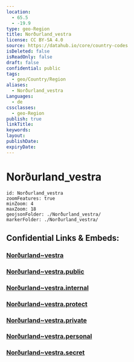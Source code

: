 ```yaml
---
location:
  - 65.5
  - -19.9
type: geo-Region
title: Norðurland_vestra
license: CC BY-SA 4.0
source: https://datahub.io/core/country-codes
isDeleted: false
isReadOnly: false
draft: false
confidential: public
tags:
  - geo/Country/Region
aliases:
  - Norðurland_vestra
Languages:
  - de
cssclasses:
  - geo-Region
publish: true
linkTitle:
keywords:
layout:
publishDate:
expiryDate:
---
```


# Norðurland_vestra

```leaflet
id: Norðurland_vestra
zoomFeatures: true 
minZoom: 4 
maxZoom: 18
geojsonFolder: ./Norðurland_vestra/
markerFolder: ./Norðurland_vestra/
```


## Confidential Links & Embeds: 

### [Norðurland~vestra](/_Standards/Earth/Continent/Europe/Europe~North/Iceland/Regions~Iceland/Norðurland~vestra.md) 

### [Norðurland~vestra.public](/_public/Earth/Continent/Europe/Europe~North/Iceland/Regions~Iceland/Norðurland~vestra.public.md) 

### [Norðurland~vestra.internal](/_internal/Earth/Continent/Europe/Europe~North/Iceland/Regions~Iceland/Norðurland~vestra.internal.md) 

### [Norðurland~vestra.protect](/_protect/Earth/Continent/Europe/Europe~North/Iceland/Regions~Iceland/Norðurland~vestra.protect.md) 

### [Norðurland~vestra.private](/_private/Earth/Continent/Europe/Europe~North/Iceland/Regions~Iceland/Norðurland~vestra.private.md) 

### [Norðurland~vestra.personal](/_personal/Earth/Continent/Europe/Europe~North/Iceland/Regions~Iceland/Norðurland~vestra.personal.md) 

### [Norðurland~vestra.secret](/_secret/Earth/Continent/Europe/Europe~North/Iceland/Regions~Iceland/Norðurland~vestra.secret.md)

